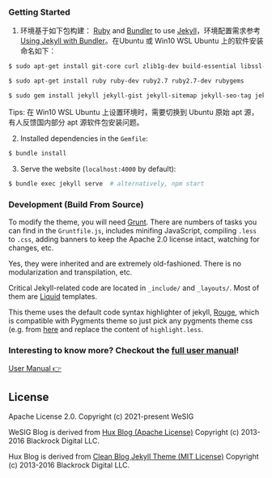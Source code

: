### Getting Started

1. 环境基于如下包构建： [Ruby](https://www.ruby-lang.org/en/) and [Bundler](https://bundler.io/) to use [Jekyll](https://jekyllrb.com/)，环境配置需求参考 [Using Jekyll with Bundler](https://jekyllrb.com/tutorials/using-jekyll-with-bundler/)。在Ubuntu 或 Win10 WSL Ubuntu 上的软件安装命名如下：

```sh
$ sudo apt-get install git-core curl zlib1g-dev build-essential libssl-dev libreadline-dev libyaml-dev libsqlite3-dev sqlite3 libxml2-dev libxslt1-dev libcurl4-openssl-dev software-properties-common libffi-dev

$ sudo apt-get install ruby ruby-dev ruby2.7 ruby2.7-dev rubygems 

$ sudo gem install jekyll jekyll-gist jekyll-sitemap jekyll-seo-tag jekyll-paginate
```

Tips: 在 Win10 WSL Ubuntu 上设置环境时，需要切换到 Ubuntu 原始 apt 源，有人反馈国内部分 apt 源软件包安装问题。

2. Installed dependencies in the `Gemfile`:

```sh
$ bundle install 
```

3. Serve the website (`localhost:4000` by default):

```sh
$ bundle exec jekyll serve  # alternatively, npm start
```

### Development (Build From Source)

To modify the theme, you will need [Grunt](https://gruntjs.com/). There are numbers of tasks you can find in the `Gruntfile.js`, includes minifing JavaScript, compiling `.less` to `.css`, adding banners to keep the Apache 2.0 license intact, watching for changes, etc. 

Yes, they were inherited and are extremely old-fashioned. There is no modularization and transpilation, etc.

Critical Jekyll-related code are located in `_include/` and `_layouts/`. Most of them are [Liquid](https://github.com/Shopify/liquid/wiki) templates.

This theme uses the default code syntax highlighter of jekyll, [Rouge](http://rouge.jneen.net/), which is compatible with Pygments theme so just pick any pygments theme css (e.g. from [here](http://jwarby.github.io/jekyll-pygments-themes/languages/javascript.html) and replace the content of `highlight.less`.


### Interesting to know more? Checkout the [full user manual](_doc/Manual.md)!
[User Manual 👉](_doc/Manual.md)



License
-------

Apache License 2.0.
Copyright (c) 2021-present WeSIG

WeSIG Blog is derived from [Hux Blog (Apache License)](https://github.com/Huxpro/huxpro.github.io)
Copyright (c) 2013-2016 Blackrock Digital LLC.

Hux Blog is derived from [Clean Blog Jekyll Theme (MIT License)](https://github.com/BlackrockDigital/startbootstrap-clean-blog-jekyll/)
Copyright (c) 2013-2016 Blackrock Digital LLC.
